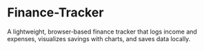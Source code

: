 # Finance-Tracker
A lightweight, browser-based finance tracker that logs income and expenses, visualizes savings with charts, and saves data locally.
